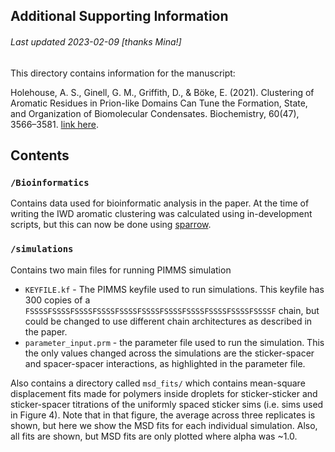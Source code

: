## Additional Supporting Information
###### Last updated 2023-02-09 [thanks Mina!]

This directory contains information for the manuscript:

Holehouse, A. S., Ginell, G. M., Griffith, D., & Böke, E. (2021). Clustering of Aromatic Residues in Prion-like Domains Can Tune the Formation, State, and Organization of Biomolecular Condensates. Biochemistry, 60(47), 3566–3581. [link here](https://doi.org/10.1021/acs.biochem.1c00465). 


## Contents

### `/Bioinformatics`
Contains data used for bioinformatic analysis in the paper. At the time of writing the IWD aromatic clustering was calculated using in-development scripts, but this can now be done using [sparrow](https://github.com/idptools/sparrow).

### `/simulations`
Contains two main files for running PIMMS simulation

* `KEYFILE.kf` - The PIMMS keyfile used to run simulations. This keyfile has 300 copies of a `FSSSSFSSSSFSSSSFSSSSFSSSSFSSSSFSSSSFSSSSFSSSSFSSSSFSSSSF` chain, but could be changed to use different chain architectures as described in the paper.
* `parameter_input.prm` - the parameter file used to run the simulation. This the only values changed across the simulations are the sticker-spacer and spacer-spacer interactions, as highlighted in the parameter file.

Also contains a directory called `msd_fits/`  which contains mean-square displacement fits made for polymers inside droplets for sticker-sticker and sticker-spacer titrations of the uniformly spaced sticker sims (i.e. sims used in Figure 4). Note that in that figure, the average across three replicates is shown, but here we show the MSD fits for each individual simulation. Also, all fits are shown, but MSD fits are only plotted where alpha was ~1.0.


